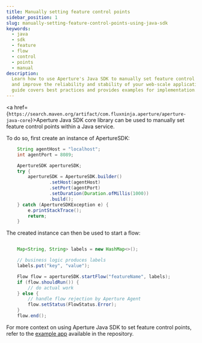```yaml
---
title: Manually setting feature control points
sidebar_position: 1
slug: manually-setting-feature-control-points-using-java-sdk
keywords:
  - java
  - sdk
  - feature
  - flow
  - control
  - points
  - manual
description:
  Learn how to use Aperture's Java SDK to manually set feature control points
  and improve the reliability and stability of your web-scale applications. This
  guide covers best practices and provides examples for implementation.
---
```


<a
href={`https://search.maven.org/artifact/com.fluxninja.aperture/aperture-java-core`}>Aperture
Java SDK core library</a> can be used to manually set feature control points
within a Java service.

To do so, first create an instance of ApertureSDK:

```java
    String agentHost = "localhost";
    int agentPort = 8089;

    ApertureSDK apertureSDK;
    try {
        apertureSDK = ApertureSDK.builder()
                .setHost(agentHost)
                .setPort(agentPort)
                .setDuration(Duration.ofMillis(1000))
                .build();
    } catch (ApertureSDKException e) {
        e.printStackTrace();
        return;
    }
```

The created instance can then be used to start a flow:

```java

    Map<String, String> labels = new HashMap<>();

    // business logic produces labels
    labels.put("key", "value");

    Flow flow = apertureSDK.startFlow("featureName", labels);
    if (flow.shouldRun()) {
        // do actual work
    } else {
        // handle flow rejection by Aperture Agent
        flow.setStatus(FlowStatus.Error);
    }
    flow.end();
```

For more context on using Aperture Java SDK to set feature control points, refer
to the [example app][example] available in the repository.

[example]:
  https://github.com/fluxninja/aperture-java/blob/releases/aperture-java/v2.1.0/examples/standalone-example/src/main/java/com/fluxninja/example/App.java
